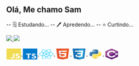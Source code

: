 ## Olá, Me chamo Sam

-- 🗒 Estudando...
-- 🖊 Apredendo...
-- ⭐ Curtindo...

<div align="left">
  <a href="https://github.com/imnocheating">
  <img height="180em" src="https://github-readme-stats.vercel.app/api?username=imnocheating&show_icons=true&theme=radical&include_all_commits=true&count_private=true"/>
  <img align="top" height="180em" src="https://github-readme-stats.vercel.app/api/top-langs/?username=imnocheating&layout=compact&langs_count=7&theme=radical"/>
</div>
  
<div><br>
  <img align="center" alt="Rafa-Js" height="30" width="40" src="https://raw.githubusercontent.com/devicons/devicon/master/icons/javascript/javascript-plain.svg">
  <img align="center" alt="Rafa-Ts" height="30" width="40" src="https://raw.githubusercontent.com/devicons/devicon/master/icons/typescript/typescript-plain.svg">
  <img align="center" alt="Rafa-React" height="30" width="40" src="https://raw.githubusercontent.com/devicons/devicon/master/icons/react/react-original.svg">
  <img align="center" alt="Rafa-HTML" height="30" width="40" src="https://raw.githubusercontent.com/devicons/devicon/master/icons/html5/html5-original.svg">
  <img align="center" alt="Rafa-CSS" height="30" width="40" src="https://raw.githubusercontent.com/devicons/devicon/master/icons/css3/css3-original.svg">
  <img align="center" alt="Rafa-Python" height="30" width="40" src="https://raw.githubusercontent.com/devicons/devicon/master/icons/python/python-original.svg">
  <img align="center" alt="Rafa-Csharp" height="30" width="40" src="https://raw.githubusercontent.com/devicons/devicon/master/icons/csharp/csharp-original.svg">
</div>
